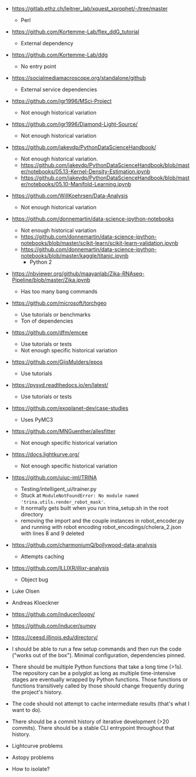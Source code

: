 - https://gitlab.ethz.ch/leitner_lab/xquest_xprophet/-/tree/master
  - Perl
- https://github.com/Kortemme-Lab/flex_ddG_tutorial
  - External dependency
- https://github.com/Kortemme-Lab/ddg
  - No entry point
- https://socialmediamacroscope.org/standalone/github
  - External service dependencies

- https://github.com/jgr1996/MSci-Project
  - Not enough historical variation
- https://github.com/jgr1996/Diamond-Light-Source/
  - Not enough historical variation
- https://github.com/jakevdp/PythonDataScienceHandbook/
  - Not enough historical variation.
  - https://github.com/jakevdp/PythonDataScienceHandbook/blob/master/notebooks/05.13-Kernel-Density-Estimation.ipynb
  - https://github.com/jakevdp/PythonDataScienceHandbook/blob/master/notebooks/05.10-Manifold-Learning.ipynb
- https://github.com/WillKoehrsen/Data-Analysis
  - Not enough historical variation
- https://github.com/donnemartin/data-science-ipython-notebooks
  - Not enough historical variation
  - https://github.com/donnemartin/data-science-ipython-notebooks/blob/master/scikit-learn/scikit-learn-validation.ipynb
  - https://github.com/donnemartin/data-science-ipython-notebooks/blob/master/kaggle/titanic.ipynb
    - Python 2

- https://nbviewer.org/github/maayanlab/Zika-RNAseq-Pipeline/blob/master/Zika.ipynb
  - Has too many bang commands
- https://github.com/microsoft/torchgeo
  - Use tutorials or benchmarks
  - Ton of dependencies
- https://github.com/dfm/emcee
  - Use tutorials or tests
  - Not enough specific historical variation
- https://github.com/GijsMulders/epos
  - Use tutorials
- https://pysyd.readthedocs.io/en/latest/
  - Use tutorials or tests
- https://github.com/exoplanet-dev/case-studies
  - Uses PyMC3
- https://github.com/MNGuenther/allesfitter
  - Not enough specific historical variation
- https://docs.lightkurve.org/
  - Not enough specific historical variation
- https://github.com/uiuc-iml/TRINA
  - Testing/intelligent_ui/trainer.py
  - Stuck at `ModuleNotFoundError: No module named 'trina.utils.render_robot_mask'`.
  - It normally gets built when you run trina_setup.sh in the root directory
  - removing the import and the couple instances in robot_encoder.py and running with robot encoding robot_encodings/cholera_2.json with lines 8 and 9 deleted
- https://github.com/charmoniumQ/bollywood-data-analysis
  - Attempts caching
- https://github.com/ILLIXR/illixr-analysis
  - Object bug

- Luke Olsen
- Andreas Kloeckner
- https://github.com/inducer/loopy/
- https://github.com/inducer/sumpy
- https://ceesd.illinois.edu/directory/

- I should be able to run a few setup commands and then run the code ("works out of the box"). Minimal configuration, dependencies pinned.

- There should be multiple Python functions that take a long time (>1s). The repository can be a polyglot as long as multiple time-intensive stages are eventually wrapped by Python functions. Those functions or functions transitively called by those should change frequently during the project's history.

- The code should not attempt to cache intermediate results (that's what I want to do).

- There should be a commit history of iterative development (>20 commits). There should be a stable CLI entrypoint throughout that history.


- Lightcurve problems
- Astopy problems

- How to isolate?
